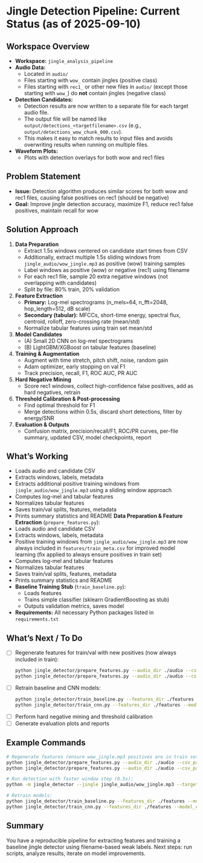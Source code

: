 # Jingle Detection Pipeline: Current Status (as of 2025-09-10)

## Workspace Overview

- **Workspace:** `jingle_analysis_pipeline`
- **Audio Data:**
  - Located in `audio/`
  - Files starting with `wow_` contain jingles (positive class)
  - Files starting with `rec1_` or other new files in `audio/` (except those starting with `wow_`) do **not** contain jingles (negative class)
- **Detection Candidates:**
  - Detection results are now written to a separate file for each target audio file.
  - The output file will be named like `output/detections_<targetfilename>.csv` (e.g., `output/detections_wow_chunk_000.csv`).
  - This makes it easy to match results to input files and avoids overwriting results when running on multiple files.
- **Waveform Plots:**
  - Plots with detection overlays for both wow and rec1 files

## Problem Statement

- **Issue:** Detection algorithm produces similar scores for both wow and rec1 files, causing false positives on rec1 (should be negative)
- **Goal:** Improve jingle detection accuracy, maximize F1, reduce rec1 false positives, maintain recall for wow

## Solution Approach

1. **Data Preparation**
   - Extract 1.5s windows centered on candidate start times from CSV
   - Additionally, extract multiple 1.5s sliding windows from `jingle_audio/wow_jingle.mp3` as positive (wow) training samples
   - Label windows as positive (wow) or negative (rec1) using filename
   - For each rec1 file, sample 20 extra negative windows (not overlapping with candidates)
   - Split by file: 80% train, 20% validation
2. **Feature Extraction**
   - **Primary:** Log-mel spectrograms (n_mels=64, n_fft=2048, hop_length=512, dB scale)
   - **Secondary (tabular):** MFCCs, short-time energy, spectral flux, centroid, rolloff, zero-crossing rate (mean/std)
   - Normalize tabular features using train set mean/std
3. **Model Candidates**
   - (A) Small 2D CNN on log-mel spectrograms
   - (B) LightGBM/XGBoost on tabular features (baseline)
4. **Training & Augmentation**
   - Augment with time stretch, pitch shift, noise, random gain
   - Adam optimizer, early stopping on val F1
   - Track precision, recall, F1, ROC AUC, PR AUC
5. **Hard Negative Mining**
   - Score rec1 windows, collect high-confidence false positives, add as hard negatives, retrain
6. **Threshold Calibration & Post-processing**
   - Find optimal threshold for F1
   - Merge detections within 0.5s, discard short detections, filter by energy/SNR
7. **Evaluation & Outputs**
   - Confusion matrix, precision/recall/F1, ROC/PR curves, per-file summary, updated CSV, model checkpoints, report

## What’s Working

- Loads audio and candidate CSV
- Extracts windows, labels, metadata
- Extracts additional positive training windows from `jingle_audio/wow_jingle.mp3` using a sliding window approach
- Computes log-mel and tabular features
- Normalizes tabular features
- Saves train/val splits, features, metadata
- Prints summary statistics and README
  **Data Preparation & Feature Extraction** (`prepare_features.py`):
- Loads audio and candidate CSV
- Extracts windows, labels, metadata
- Positive training windows from `jingle_audio/wow_jingle.mp3` are now always included in `features/train_meta.csv` for improved model learning (fix applied to always ensure positives in train set)
- Computes log-mel and tabular features
- Normalizes tabular features
- Saves train/val splits, features, metadata
- Prints summary statistics and README
- **Baseline Training Stub** (`train_baseline.py`):
  - Loads features
  - Trains simple classifier (sklearn GradientBoosting as stub)
  - Outputs validation metrics, saves model
- **Requirements:** All necessary Python packages listed in `requirements.txt`

## What’s Next / To Do

- [ ] Regenerate features for train/val with new positives (now always included in train):
  ```bash
  python jingle_detector/prepare_features.py --audio_dir ./audio --csv_path ./features/train_meta.csv --out_dir ./features
  python jingle_detector/prepare_features.py --audio_dir ./audio --csv_path ./features/val_meta.csv --out_dir ./features
  ```
- [ ] Retrain baseline and CNN models:
  ```bash
  python jingle_detector/train_baseline.py --features_dir ./features --model_out ./models/baseline_model.joblib
  python jingle_detector/train_cnn.py --features_dir ./features --model_out ./models/cnn_model.pt
  ```
- [ ] Perform hard negative mining and threshold calibration
- [ ] Generate evaluation plots and reports

## Example Commands

```bash
# Regenerate features (ensure wow_jingle.mp3 positives are in train set):
python jingle_detector/prepare_features.py --audio_dir ./audio --csv_path ./features/train_meta.csv --out_dir ./features
python jingle_detector/prepare_features.py --audio_dir ./audio --csv_path ./features/val_meta.csv --out_dir ./features

# Run detection with faster window step (0.5s):
python -m jingle_detector --jingle jingle_audio/wow_jingle.mp3 --targets audio/YOUR_FILE.mp3 --output output/detections.csv --window_step_s 0.5

# Retrain models:
python jingle_detector/train_baseline.py --features_dir ./features --model_out ./models/baseline_model.joblib
python jingle_detector/train_cnn.py --features_dir ./features --model_out ./models/cnn_model.pt
```

## Summary

You have a reproducible pipeline for extracting features and training a baseline jingle detector using filename-based weak labels. Next steps: run scripts, analyze results, iterate on model improvements.
